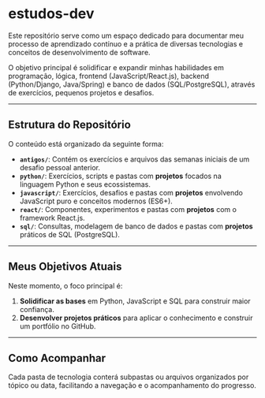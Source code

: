 # estudos-dev

Este repositório serve como um espaço dedicado para documentar meu processo de aprendizado contínuo e a prática de diversas tecnologias e conceitos de desenvolvimento de software.

O objetivo principal é solidificar e expandir minhas habilidades em programação, lógica, frontend (JavaScript/React.js), backend (Python/Django, Java/Spring) e banco de dados (SQL/PostgreSQL), através de exercícios, pequenos projetos e desafios.

---

## Estrutura do Repositório

O conteúdo está organizado da seguinte forma:

* **`antigos/`**: Contém os exercícios e arquivos das semanas iniciais de um desafio pessoal anterior.
* **`python/`**: Exercícios, scripts e pastas com **projetos** focados na linguagem Python e seus ecossistemas.
* **`javascript/`**: Exercícios, desafios e pastas com **projetos** envolvendo JavaScript puro e conceitos modernos (ES6+).
* **`react/`**: Componentes, experimentos e pastas com **projetos** com o framework React.js.
* **`sql/`**: Consultas, modelagem de banco de dados e pastas com **projetos** práticos de SQL (PostgreSQL).

---

## Meus Objetivos Atuais

Neste momento, o foco principal é:
1.  **Solidificar as bases** em Python, JavaScript e SQL para construir maior confiança.
2.  **Desenvolver projetos práticos** para aplicar o conhecimento e construir um portfólio no GitHub.

---

## Como Acompanhar

Cada pasta de tecnologia conterá subpastas ou arquivos organizados por tópico ou data, facilitando a navegação e o acompanhamento do progresso.